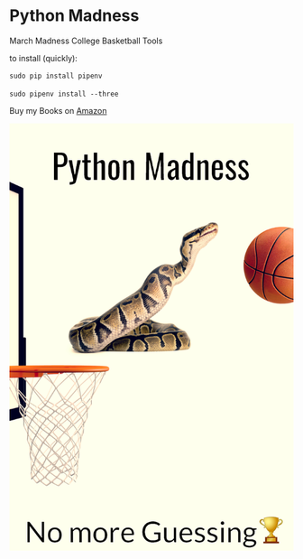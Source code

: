 # Python Madness
March Madness College Basketball Tools

to install (quickly):

    sudo pip install pipenv
  
    sudo pipenv install --three
  

Buy my Books on [Amazon](https://amazon.com/author/smithja)

![](BookCover.jpg)
